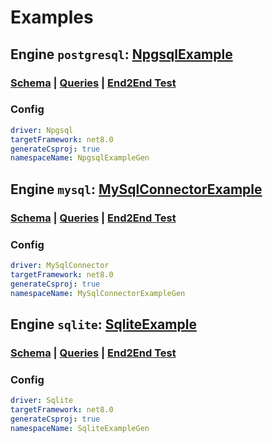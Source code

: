 # Examples
## Engine `postgresql`: [NpgsqlExample](../NpgsqlExample)

### [Schema](../examples/authors/postgresql/schema.sql) | [Queries](../examples/authors/postgresql/query.sql) | [End2End Test](../EndToEndTests/NpgsqlTester.cs)

### Config
```yaml
driver: Npgsql
targetFramework: net8.0
generateCsproj: true
namespaceName: NpgsqlExampleGen
```

## Engine `mysql`: [MySqlConnectorExample](../MySqlConnectorExample)

### [Schema](../examples/authors/mysql/schema.sql) | [Queries](../examples/authors/mysql/query.sql) | [End2End Test](../EndToEndTests/MySqlConnectorTester.cs)

### Config
```yaml
driver: MySqlConnector
targetFramework: net8.0
generateCsproj: true
namespaceName: MySqlConnectorExampleGen
```

## Engine `sqlite`: [SqliteExample](../SqliteExample)

### [Schema](../examples/authors/sqlite/schema.sql) | [Queries](../examples/authors/sqlite/query.sql) | [End2End Test](../EndToEndTests/SqliteTester.cs)

### Config
```yaml
driver: Sqlite
targetFramework: net8.0
generateCsproj: true
namespaceName: SqliteExampleGen
```

